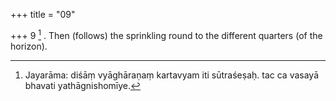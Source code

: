 +++
title = "09"

+++
9 [^6] . Then (follows) the sprinkling round to the different quarters (of the horizon).


[^6]:  Jayarāma: diśāṃ vyāghāraṇaṃ kartavyam iti sūtraśeṣaḥ. tac ca vasayā bhavati yathāgnishomīye.

